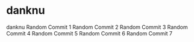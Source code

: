 # danknu
danknu
Random Commit 1
Random Commit 2
Random Commit 3
Random Commit 4
Random Commit 5
Random Commit 6
Random Commit 7
